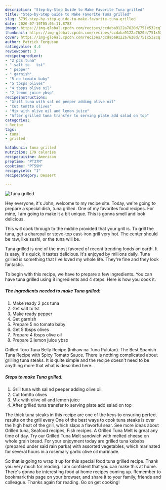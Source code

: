 ```yaml
---
description: "Step-by-Step Guide to Make Favorite Tuna grilled"
title: "Step-by-Step Guide to Make Favorite Tuna grilled"
slug: 3739-step-by-step-guide-to-make-favorite-tuna-grilled
date: 2020-07-10T05:05:11.878Z
image: https://img-global.cpcdn.com/recipes/ccdaba9122a7620d/751x532cq70/tuna-grilled-recipe-main-photo.jpg
thumbnail: https://img-global.cpcdn.com/recipes/ccdaba9122a7620d/751x532cq70/tuna-grilled-recipe-main-photo.jpg
cover: https://img-global.cpcdn.com/recipes/ccdaba9122a7620d/751x532cq70/tuna-grilled-recipe-main-photo.jpg
author: Patrick Ferguson
ratingvalue: 4.4
reviewcount: 3
recipeingredient:
- "2 pcs tuna"
- " salt to   tst"
- " pepper"
- " garnish"
- "5 no tomato baby"
- "5 tbsps olives"
- "4 tbsps olive oil"
- "2 lemon juice ybsp"
recipeinstructions:
- "Grill tuna with sal nd peeper adding olive oil"
- "Cut tomtto olives"
- "Mix with olive oil and lemon juice"
- "After grilled tuna transfer to serving plate add salad on top"
categories:
- Recipe
tags:
- tuna
- grilled

katakunci: tuna grilled 
nutrition: 179 calories
recipecuisine: American
preptime: "PT37M"
cooktime: "PT59M"
recipeyield: "1"
recipecategory: Dessert

---
```



![Tuna grilled](https://img-global.cpcdn.com/recipes/ccdaba9122a7620d/751x532cq70/tuna-grilled-recipe-main-photo.jpg)

Hey everyone, it's John, welcome to my recipe site. Today, we're going to prepare a special dish, tuna grilled. One of my favorites food recipes. For mine, I am going to make it a bit unique. This is gonna smell and look delicious.

This will cook through to the middle provided that your grill is. To grill the tuna, get a charcoal or stove-top cast-iron grill very hot. The center should be raw, like sushi, or the tuna will be.

Tuna grilled is one of the most favored of recent trending foods on earth. It is easy, it's quick, it tastes delicious. It's enjoyed by millions daily. Tuna grilled is something that I've loved my whole life. They're fine and they look fantastic.


To begin with this recipe, we have to prepare a few ingredients. You can have tuna grilled using 8 ingredients and 4 steps. Here is how you cook it.

<!--inarticleads1-->

##### The ingredients needed to make Tuna grilled:

1. Make ready 2 pcs tuna
1. Get  salt to   tst
1. Make ready  pepper
1. Get  garnish
1. Prepare 5 no tomato baby
1. Get 5 tbsps olives
1. Prepare 4 tbsps olive oil
1. Prepare 2 lemon juice ybsp


Grilled Toro Tuna Belly Recipe (Inihaw na Tuna Pulutan). The Best Spanish Tuna Recipe with Spicy Tomato Sauce. There is nothing complicated about grilling tuna steaks. It is quite simple and the recipe doesn&#39;t need to be anything more that what is described here. 

<!--inarticleads2-->

##### Steps to make Tuna grilled:

1. Grill tuna with sal nd peeper adding olive oil
1. Cut tomtto olives
1. Mix with olive oil and lemon juice
1. After grilled tuna transfer to serving plate add salad on top


The thick tuna steaks in this recipe are one of the keys to ensuring perfect results on the grill every One of the best ways to cook tuna steaks is over the high heat of the grill, which slaps a flavorful sear. See more ideas about Grilled tuna, Seafood recipes, Fish recipes. A Grilled Tuna Melt is great any time of day. Try our Grilled Tuna Melt sandwich with melted cheese on whole grain bread. For your enjoyment today are grilled tuna kebabs (prepared under said rain parka) with assorted vegetables, which marinated for several hours in a rosemary garlic olive oil marinade. 

So that is going to wrap it up for this special food tuna grilled recipe. Thank you very much for reading. I am confident that you can make this at home. There's gonna be interesting food at home recipes coming up. Remember to bookmark this page on your browser, and share it to your family, friends and colleague. Thanks again for reading. Go on get cooking!
